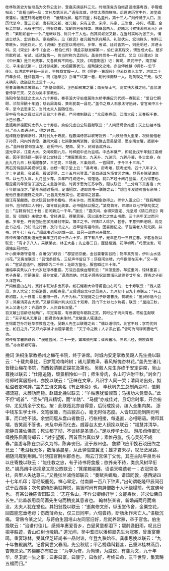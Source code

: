 <!-- { "loadSidebar": true } -->
	桂林陈莲史方伯继昌为文恭公玄孙，登嘉庆庚辰科三元。时继莲龛方伯继昌适维藩粤西，手赠楹帖云：“高祖当朝一品；文孙及第三元。”语虽浑成，终觉太质而鲜味。后莲史历官中外，洊至直隶藩伯。潘芝轩阁老赠联云：“畿辅为屏，越五百里；科名盖代，第十三人。”则传诵于人口。按历代至今，登三元者，唐有张又新、崔元翰，宋有王曾、宋庠、冯京、王岩叟、孙何、杨寘，金有孟宗献，元有王宗哲，明有商辂，我朝则已有钱棨、陈继昌两人。赵瓯北《贺钱湘舲三元》诗云：“累朝如君十一个。”是继以钱、陈共十三人也。然其间如张又新，在当时实称为张三头。谓进士状头、宏词敕头、京兆解头。见《摭言》崔元翰为京兆解头、礼部状头、宏词敕头，制科三等敕头，则是四元。见《说储》王岩里以明经科，乡举、省试、廷对皆第一，则是明经，非进士科。见《宋史》本传《金史--杨伯仁传》谓孟宗献发解第一，伯仁读其程文，谓当成大名。是岁宗献府试、省试、廷试皆第一，则当时称为孟四元。盖金时尚多一府试耳。又见《归潜志》及《中州集》是三元故事，又各微有不同也。又按，《鸡窗剩言》记：黄观，洪武甲子，南京解元，辛未会试第一，廷对御戎策，太祖擢置状元。后殉建文之难。亦见傅维麟《明书--忠节传》。似洪武中已有一三元，不独商文毅一人。然《明史--黄观传》但云以贡入太学，洪武二十四年会试、廷试皆第一。而《选举志》亦谓三试第一者，明代惟商辂一人。则黄观之三元，似又未确实，故赵瓯北止云十一人。
	程春海赠朱兰坡联云：“东壁仰儒风，正色却邪蒿之纂；南天培士气，高文扶大雅之轮。”盖兰坡曾侍学三天，又方为吴中掌教也。
	洛阳令邹尧廷之太夫人九十寿辰，秦苓溪大守伯度属陈东桥孝廉应元代撰一寿联云：“爱日伫期颐，兰阶早酿十年酒；慈云周海岳，莱彩犹栽一县花。”盖令之尊人石泉太守贻诗，曾官闽中三十年，至今去思末艾，当时太夫人皆随任也。
	吴中有令长之母以三月三日六十寿者，严问樵制联云：“众母奉寿母，江南大母；三春祝千春，上巳长春。”
	孟瓶庵师德配何太恭人七十寿辰，余伯兄虚白公际昌献联云：“人间贤母曾推孟；天上仙姑本性何。”恭人素通诗礼，得之甚喜。
	程梓庭总督闽浙时，其封翁九十寿辰，程春海侍郎以联寄祝云：“六秩翁侍九重亲，况伉俪偕老子孙贤，问内外贵僚，谁同大福；七闽歌兼两浙舞，合兖豫去思吴楚颂，愿东南吉曜，直丽中台。”盖梓庭曾旬宣山左，巡抚中州、楚南、吴下，封翁皆就养云。
	道光辛卯，江南大水，文闱改期九月。时梓庭中丞为监临。中丞本徽产，即前此戊午年魁江南榜者，因于首场题一联于至公堂柱云：“矮屋策高文，九天升，九渊沉，九转丹凝，多士出身，在此九月九日；秋闱醒春梦，三艺竞，三场竟，三条烛烬，一官回首，于今三十三年。”
	周石芳侍郎系英视学江南，自榜一联于堂上云：“县考难，府考难，院考尤难，四十八年才入泮；乡试易，会试易，殿试更易，二十五月已登瀛。”盖自道其名场甘苦之味。然吾乡陈望波尚书，以七月入泮，九月登乡荐，次年四月成进士，得馆选，前后不过十阅月登瀛，尤为得意也。
	程定甫同年赞清于道光乙未重游泮宫。时龚季思为江苏学政，赠以联云：“二分月下真耆宿；六十年前旧茂才。”是年余适过扬州，定甫招饮，遂即席书一联赠之云：“想当年发迹鸡窗有余味；是他日重歌鹿野之先声。”此皆羌无故实也。定甫得之甚喜。
	镇江有某鹺商，欲求阮芸台师书楹帖，师未许也，而某商愈欲得之。师令人语之曰：“我有两部旧书，应归镇江人刊行，如肯成此美事，必书楹帖以报之。”某商首肯。师即日以七字联句奖之云：“古籍待刊三十载；旧闻新见一千年。”跋云：“嘉庆间，余得宋嘉定、元至顺《镇江府志》两部，皆《四库》未收之书。曾经进呈，得蒙思鉴，因以底本贮之焦山书藏。三十余年无过而问者。岁辛丑，丹徒包怡庄学兄请付枣梨。镇江之书，归镇江人珍护，甚善。不意归田老眼，尚见此书之成，乃知书之行世，及刊书之人，迟早皆有福命焉。因喜而记之。节性斋老人阮元撰，并书，时年七十有八。”闻此书近已刻成一部，其另一部亦已开雕矣。
	陈仲云藩伯嘉树道光壬寅年正月初十日六十岁，膝下有八子，是年正月十三日立春，罗茗香祝以联云：“有才子八人，采献莱衣，林壬大备；先立春三日，厘延柑酒，花甲初周。”巧思浚发，可谓独出冠时矣。
	叶小庚申薌守洛阳，自署仪门联云：“郡望旧京畿，金谷豪奢函谷险；物华真秀丽，伊川山水洛川花。”又客坐联云：“芸馆忝题名，三纪声华留日下；莎庭闲坐啸，六年宦绩在天中。”又一联云：“宦品宜适中，居职忝为二千石；壮龄方筮仕，服官瞬过三十年。”
	潘榕皋奕隽以八十六岁赴琼林重宴。万浣云邑侯台赠联云：“泮藻重游，苹笙重听，琼林重宴；老子寿星，哲嗣德星，贤孙文星。”语质而确。时其子理斋农部世璜已请终养廿年余，理斋之子新入泮宫云。
	严问樵官山左时，寅好中联对多出其手。如石耀卿大令尊甫官山右司马，七十寿联云：“西人慈母，东人大父；北极湛露，南极寿星。”又侯理庭太守之母夫人，九月初十日九十寿联云：“开上寿初筵，九十日耄；后重阳一日，八千为秋。”又理庭之公子新婚曹氏，贺联云：“雀屏妙选今公子；鸿案清芬古大家。”又蔡仰斋州判夫妇五十双寿，其门下士以七夕称祝，联云：“屈指三秋，天上又逢七夕；齐眉百岁，人间自有双星。”
	百文敏公百龄总制两广，平定海氛，有世袭轻车都尉之赏。其时公子尚未育也。蒋伯生献联云：“天子知从无事日；郎君贵在未生时。”文敏逢人辄诵之。
	王惕甫芑孙将赴华亭教官之任，吴穀人先生以联赠之云：“儒以道得民，此官不贱；学而优则仕，如日之升。”又郑六亭兼才自题学署云：“天子命之教；人才系此官。”皆可为司铎闲曹吐气也。
	相传有学署旧联云：“漫道官闲，二十一史，繁难频判案；谁云署冷，三五六经，鼓吹自排衙。”亦自新颖可喜。
挽词
	洪桐生掌教扬州之梅花书院，终于讲席。时城内安定掌教吴穀人先生挽以联云：“十载共皋比，旧梦荒凉梅岭树；诸儿蒙教泽，春风惭愧杏林花。”盖先生诸儿皆肄业梅花书院，而西穀清鹏正探花及第也。
	吴穀人先生亦终于安定讲席，吴山尊挽以联云：“仕隐追随，颓景相怜如一日；师生骨肉，名山可许附千秋。”刘金门侍郎时寓居扬州，亦挽以联云：“正味在文章，凡识字人同一哭；清风论出处，拟私谥者定何辞。”盖先生诗文集名《有正味斋》也。
	毕秋帆先生总制两湖时，值剿捕流寇，未蕨功而毙。赵瓯北挽以联云：“羊祜惠犹留岘首；马援功未竟壶头。”此不但“岘首”、“壶头”用典精切，而“羊祜”、“马援”亦成佳对。且切合时事，开合俯仰，尤见情余于文也。按：此联瓯北亦自得意，后衍成挽诗，编入全集内矣。
	浙中钱东生学士林，文笔敏赡，而古貌古心，毫无时俗态度。人皆知其能到阴司判事，而口绝不谈。余尝同扈从盘山者数日，行帐相接，每退直，必相晤语。微叩其端，皆笑而不答也。未及中寿而化去。戚蓉台太史人镜挽以联云：“福慧并清华，能静自兼仙佛意；死生都了彻，不谈终是圣贤心。”足以传学士矣。
	游彤卣侍御光绎挽陈质斋侍郎云：“对宇望衡，回首燕台真似梦；素帷丹旐，伤心吴苑不成春。”盖游与陈在京邸久为邻，陈奔丧归，没于苏州也。
	詹鳞飞应甲挽石晓田煦之兄云：“老泪我无多，数落落晨星，从此骅骝空冀北；雄才君未尽，叹茫茫泉路，相随鸿雁到荆南。”时晓田官荆州郡丞也。
	陶云汀宫保丁父忧，其座主陆平泉尚书以庄寄挽以联云：“能仕教之忠，有子诗书将食报；欲养亲不待，类余风树早衔悲。”
	姚亮甫中丞挽章文简公煦联云：“箕尾黯星躔，诏语天嗟遗老一；衣冠崇洛社，典型人失达尊三。”又挽张兰渚侍郎联云：“奏赋共螭坳，谱谊同敦，感西湖四十七年爪印；写经皈鹿苑，禅心早定，付南屏一百八下钟声。”出句谓乾隆甲辰同召试于西湖事；次句谓侍郎素耽禅悦，易箦时尚有南屏僧数十人环绕榻前，代宣佛号也。
	有某公挽陈雪田联云：“志在名山，不作公卿缘好学；文能寿世，非求仙佛自长生。”此盖袭用袁简斋先生句而稍变其意者也。
	翰林张某者，新婚甫两月而病没，太夫人犹在堂也。其妇翁挽以联云：“逝矣修文郎，纵玉堂传舍，金粟空花，回首能忘垂老母；伤哉薄命女，仅三日同牢，六旬尝药，断肠永作未亡人。”语极沉痛。
	常熟令某之父，与蒋伯生因培山左同官旧好，后就养常熟，卒于官舍。伯生挽联云：“治谱付佳儿，感频年惠爱吾乡，白叟黄童都泪下；颓龄逢旧雨，叹此日招寻胜迹，青山红树也魂销。”
	道光间，吴中耆旧以潘榕皋先生为冠冕，曾重宴鹿鸣，重宴琼林，受其侄芝轩尚书一品封诰，年登九秩始卒。龚季思挽以联云：“九十年鲁殿巍然，记曾同世父春闱，先公秋赋；甲乙榜鼎科籍甚，己重沐桂林燕赍，杏苑恩荣。”齐梅麓亦有联云：“为学为修，为恂慄，为威仪，有斐为文，九十年华，尽卫武一生之事；曰寿曰富，曰康宁，曰攸好，考终曰命，三千世界，集箕畴五福而归。”
